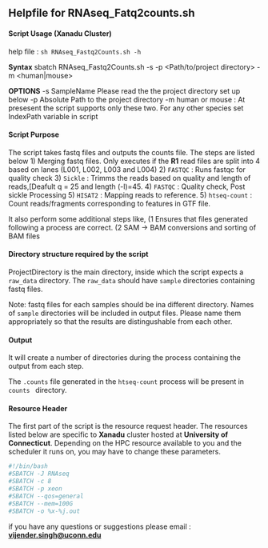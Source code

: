 ## Helpfile for RNAseq_Fatq2counts.sh

#### Script Usage (Xanadu Cluster)

help file : `sh RNAseq_Fastq2Counts.sh -h`

**Syntax**
        sbatch RNAseq_Fastq2Counts.sh -s <SampleName> -p <Path/to/project directory> -m <human|mouse>

**OPTIONS**
                -s SampleName Please read the the project directory set up below
                -p Absolute Path to the project directory
                -m human or mouse : At presesent the script supports only these two. For any other species set IndexPath variable in script


#### Script Purpose
The script takes fastq files and outputs the counts file.  The steps are listed below
        1) Merging fastq files. Only executes if the **R1** read files are split into 4 based on lanes (L001, L002, L003 and L004)
        2) `FASTQC` :  Runs fastqc for quality check
        3) `Sickle` : Trimms the reads based on quality and length of reads,[Deafult q = 25  and length (-l)=45.
        4) `FASTQC` : Quality check, Post sickle Processing
        5) `HISAT2` : Mapping reads to reference.
        5) `htseq-count` : Count reads/fragments corresponding to features in GTF file.

It also perform some additional steps like,
        (1 Ensures that files generated following a process are correct.
        (2 SAM -> BAM conversions and sorting of BAM files


#### Directory structure required by the script

ProjectDirectory is the main directory, inside which the script expects a `raw_data` directory.  The `raw_data` should have `sample` directories containing fastq files.

Note: fastq files for each samples should be ina different directory. Names of `sample` directories will be included in output files.  Please name them appropriately so that the results are  distingushable from each other.


#### Output

It will create a number of directories during the process containing the output from each step.

The `.counts` file generated in the `htseq-count` process will be present in `counts ` directory.

#### Resource Header

The first part of the script is the resource request header.  The resources listed below are specific to **Xanadu** cluster hosted at **University of Connecticut**.  Depending on the HPC resource available to you and the scheduler it runs on, you may have to change these parameters.

```sh
#!/bin/bash
#SBATCH -J RNAseq
#SBATCH -c 8
#SBATCH -p xeon
#SBATCH --qos=general
#SBATCH --mem=100G
#SBATCH -o %x-%j.out
```

if you have any questions or suggestions please email : **vijender.singh@uconn.edu**
